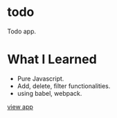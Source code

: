 # todo

Todo app.

# What I Learned

- Pure Javascript.
- Add, delete, filter functionalities.
- using babel, webpack.

<a href="https://swethusiast.github.io/todo/public/">view app</a>
